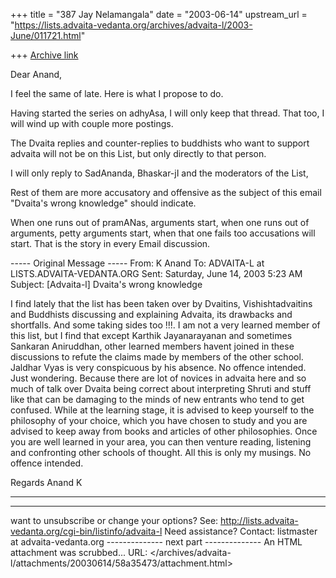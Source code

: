 +++
title = "387 Jay Nelamangala"
date = "2003-06-14"
upstream_url = "https://lists.advaita-vedanta.org/archives/advaita-l/2003-June/011721.html"

+++
[Archive link](https://lists.advaita-vedanta.org/archives/advaita-l/2003-June/011721.html)

Dear Anand,

I feel the same of late.  Here is what I propose to do.

Having started the series on adhyAsa,   I will only keep that thread.
That too,  I will wind up with couple more postings.

The Dvaita replies and counter-replies to buddhists who want to
support advaita will not be on this List,  but only directly to that person.

I will only reply to SadAnanda, Bhaskar-jI and the moderators of the List,

Rest of them are more accusatory and offensive as the subject of this
email "Dvaita's wrong knowledge" should indicate.

When one runs out of pramANas, arguments start, when one runs
out of arguments, petty arguments start,  when that one fails too
accusations will start.   That is the story in every Email discussion.

  ----- Original Message ----- 
  From: K Anand 
  To: ADVAITA-L at LISTS.ADVAITA-VEDANTA.ORG 
  Sent: Saturday, June 14, 2003 5:23 AM
  Subject: [Advaita-l] Dvaita's wrong knowledge


  I find lately that the list has been taken over by Dvaitins, Vishishtadvaitins and Buddhists discussing and explaining Advaita, its drawbacks and shortfalls. And some taking sides too !!!. I am not a very learned member of this list, but I find that except Karthik Jayanarayanan and sometimes Sankaran Aniruddhan, other learned members havent joined in these discussions to refute the claims made by members of the other school. Jaldhar Vyas is very conspicuous by his absence. No offence intended. Just wondering. Because there are lot of novices in advaita here and so much of talk over Dvaita being correct about interpreting Shruti and stuff like that can be damaging to the minds of new entrants who tend to get confused. While at the learning stage, it is advised to keep yourself to the philosophy of your choice, which you have chosen to study and  you are advised to keep away from books and articles of other philosophies. Once you are well learned in your area, you can then venture reading, listening and confronting other schools of thought. 
  All this is only my musings. No offence intended.

  Regards
  Anand K


------------------------------------------------------------------------------


  _______________________________________________
  want to unsubscribe or change your options? See:
  http://lists.advaita-vedanta.org/cgi-bin/listinfo/advaita-l
  Need assistance? Contact:
  listmaster at advaita-vedanta.org
-------------- next part --------------
An HTML attachment was scrubbed...
URL: </archives/advaita-l/attachments/20030614/58a35473/attachment.html>
